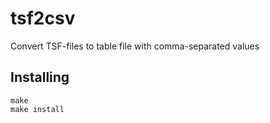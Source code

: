 # tsf2csv
Convert TSF-files to table file with comma-separated values

## Installing
```
make
make install
```
